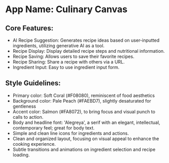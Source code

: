 # **App Name**: Culinary Canvas

## Core Features:

- AI Recipe Suggestion: Generates recipe ideas based on user-inputted ingredients, utilizing generative AI as a tool.
- Recipe Display: Display detailed recipe steps and nutritional information.
- Recipe Saving: Allows users to save their favorite recipes.
- Recipe Sharing: Share a recipe with others via a URL.
- Ingredient Input: Easy to use ingredient input form.

## Style Guidelines:

- Primary color: Soft Coral (#F08080), reminiscent of food aesthetics
- Background color: Pale Peach (#FAEBD7), slightly desaturated for gentleness
- Accent color: Salmon (#FA8072), to bring focus and visual punch to calls to action.
- Body and headline font: 'Alegreya', a serif with an elegant, intellectual, contemporary feel; great for body text.
- Simple and clean line icons for ingredients and actions.
- Clean and organized layout, focusing on visual appeal to enhance the cooking experience.
- Subtle transitions and animations on ingredient selection and recipe loading.